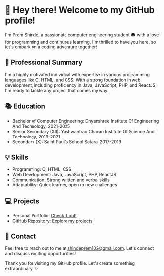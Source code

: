 # 👋 Hey there! Welcome to my GitHub profile! 

I'm Prem Shinde, a passionate computer engineering student 🎓 with a love for programming and continuous learning. I'm thrilled to have you here, so let's embark on a coding adventure together! 

## 💼 Professional Summary

I'm a highly motivated individual with expertise in various programming languages like C, HTML, and CSS. With a strong foundation in web development, including proficiency in Java, JavaScript, PHP, and ReactJS, I'm ready to tackle any project that comes my way. 

## 📚 Education

- Bachelor of Computer Engineering: Dnyanshree Institute Of Engineering And Technology, 2021-2025
- Senior Secondary (XII): Yashwantrao Chavan Institute Of Science And Technology, 2019-2021
- Secondary (X): Saint Paul's School Satara, 2017-2019

## 💡 Skills

- Programming: C, HTML, CSS
- Web Development: Java, JavaScript, PHP, ReactJS
- Communication: Strong written and verbal skills
- Adaptability: Quick learner, open to new challenges

## 💻 Projects

- Personal Portfolio: [Check it out!](https://premshinde-portfolio.netlify.app/)
- GitHub Repository: [Explore my projects](https://github.com/PremShinde-2013)

## 📧 Contact

Feel free to reach out to me at shindeprem102@gmail.com. Let's connect and discuss exciting opportunities!

Thank you for visiting my GitHub profile. Let's create something extraordinary! ✨
